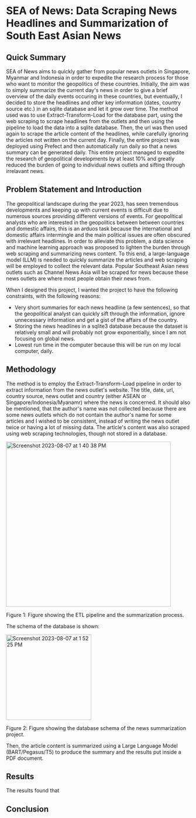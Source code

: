# SEA of News: Data Scraping News Headlines and Summarization of South East Asian News

## Quick Summary
SEA of News aims to quickly gather from popular news outlets in Singapore, Myanmar and Indonesia in order to expedite the research process for those who want to monitor the geopolitics of these countries. Initially, the aim was to simply summarize the current day's news in order to give a brief overview of the daily events occuring in these countries, but eventually, I decided to store the headlines and other key information (dates, country source etc.) in an sqlite database and let it grow over time. The method used was to use Extract-Transform-Load for the database part, using the web scraping to scrape headlines from the outlets and then using the pipeline to load the data into a sqlite database. Then, the url was then used again to scrape the article content of the headlines, while carefully ignoring the articles not written on the current day. Finally, the entire project was deployed using Prefect and then automatically run daily so that a news summary can be generated daily. This entire project managed to expedite the research of geopolitical developments by at least 10% and greatly reduced the burden of going to individual news outlets and sifting through irrelavant news. 

## Problem Statement and Introduction
The geopolitical landscape during the year 2023, has seen tremendous developments and keeping up with current events is difficult due to numerous sources providing different versions of events. For geopolitical analysts who are interested in the geopolitics between between countries and domestic affairs, this is an arduos task because the international and domestic affairs intermingle and the main political issues are often obscured with irrelevant headlines. In order to alleviate this problem, a data science and machine learning approach was proposed to lighten the burden through web scraping and summarizing news content. To this end, a large-language model (LLM) is needed to quickly summarize the articles and web scraping will be employed to collect the relevant data. Popular Southeast Asian news outlets such as Channel News Asia will be scraped for news because these news outlets are where most people obtain their news from.

When I designed this project, I wanted the project to have the following constraints, with the following reasons:
  - Very short summaries for each news headline (a few sentences), so that the geopolitical analyst can quickly sift through the information, ignore unnecessary information       and get a gist of the affairs of the country. 
  - Storing the news headlines in a sqlite3 database because the dataset is relatively small and will probably not grow exponentially, since I am not focusing on global news.
  - Lowest run time in the computer because this will be run on my local computer, daily.
  

## Methodology
The method is to employ the Extract-Transform-Load pipeline in order to extract information from the news outlet's website. The title, date, url, country source, news outlet and country (either ASEAN or Singapore/Indonesia/Myanamr) where the news is concerned. It should also be mentioned, that the author's name was not collected because there are some news outlets which do not contain the author's name for some articles and I wished to be consistent, instead of writing the news outlet twice or having a lot of missing data. The article's content was also scraped using web scraping technologies, though not stored in a database.


<img width="450" alt="Screenshot 2023-08-07 at 1 40 38 PM" src="https://github.com/ChrisDemSas/Machine-Learning-Projects/assets/93426725/fa7939c7-f6ec-4b12-849c-42d570f804b9">

Figure 1: Figure showing the ETL pipeline and the summarization process.

The schema of the database is shown:


<img width="233" alt="Screenshot 2023-08-07 at 1 52 25 PM" src="https://github.com/ChrisDemSas/Machine-Learning-Projects/assets/93426725/9db40df6-ca00-46d0-a57e-f594f6e7b75d">

Figure 2: Figure showing the database schema of the news summarization project.


Then, the article content is summarized using a Large Language Model (BART/Pegasus/T5) to produce the summary and the results put inside a PDF document.

## Results
The results found that 


## Conclusion
